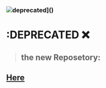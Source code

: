### ![deprecated](https://img.shields.io/badge/stability-deprecated-red?style=for-the-badge&logo=appveyor)]()

# :DEPRECATED :x:

>## the new Reposetory:
## [Here](https://github.com/ibra4/resume-live-builder-vuex-app)
